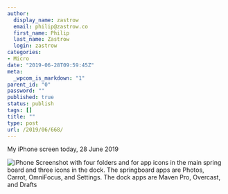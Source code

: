 ```yaml
---
author:
  display_name: zastrow
  email: philip@zastrow.co
  first_name: Philip
  last_name: Zastrow
  login: zastrow
categories:
- Micro
date: "2019-06-28T09:59:45Z"
meta:
  _wpcom_is_markdown: "1"
parent_id: "0"
password: ""
published: true
status: publish
tags: []
title: ""
type: post
url: /2019/06/668/
---
```

<p>My iPhone screen today, 28 June 2019</p>
<p><img src="{{ site.baseurl }}/assets/2019/06/20190628-iPhoneScreenshot.png" alt="iPhone Screenshot with four folders and for app icons in the main spring board and three icons in the dock. The springboard apps are Photos, Carrot, OmniFocus, and Settings. The dock apps are Maven Pro, Overcast, and Drafts" /></p>
